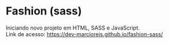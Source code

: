 # Fashion (sass)
Iniciando novo projeto em HTML, SASS e JavaScript.<br>
Link de acesso: https://dev-marcioreis.github.io/fashion-sass/
